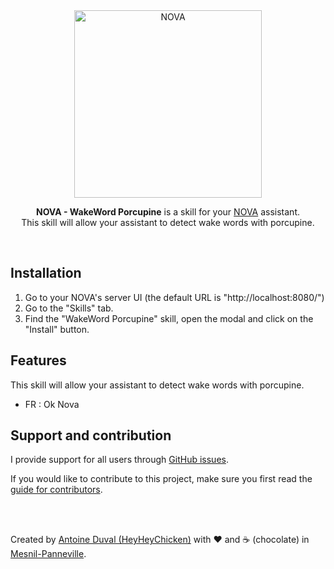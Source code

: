 <div align="center">
<a href="//nova-assistant.com" rel="nofollow">
<img src="https://github.com/HeyHeyChicken/NOVA/blob/master/resources/github-logo.svg" alt="NOVA" width="300">
</a>

**NOVA - WakeWord Porcupine** is a skill for your [NOVA](//github.com/HeyHeyChicken/NOVA) assistant.<br>
This skill will allow your assistant to detect wake words with porcupine.
</div>

<br>

## Installation

1) Go to your NOVA's server UI (the default URL is "http://localhost:8080/")
2) Go to the "Skills" tab.
3) Find the "WakeWord Porcupine" skill, open the modal and click on the "Install" button.

## Features

This skill will allow your assistant to detect wake words with porcupine.
- FR : Ok Nova

## Support and contribution

I provide support for all users through [GitHub issues](//github.com/HeyHeyChicken/NOVA-WakeWord-Porcupine/issues).

If you would like to contribute to this project, make sure you first read the [guide for contributors](//github.com/HeyHeyChicken/NOVA/blob/master/CONTRIBUTING.md).

<br>
<br>

Created by [Antoine Duval (HeyHeyChicken)](//antoine.cuffel.fr) with ❤ and ☕ (chocolate) in [Mesnil-Panneville](//en.wikipedia.org/wiki/Mesnil-Panneville).
